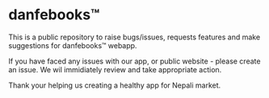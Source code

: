 # danfebooks™

This is a public repository to raise bugs/issues, requests features and make suggestions for danfebooks™
 webapp.
 
 If you have faced any issues with our app, or public website - please create an issue. We wil immidiately review and take appropriate action.
 
 Thank your helping us creating a healthy app for Nepali market.
